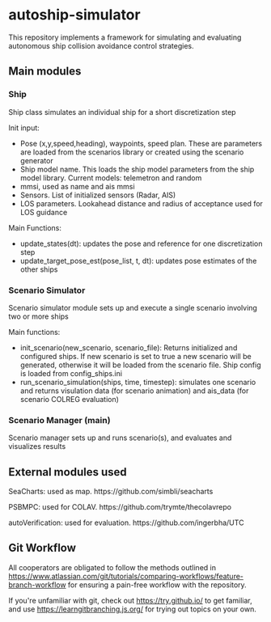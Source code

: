 # autoship-simulator
<p> This repository implements a framework for simulating and evaluating autonomous ship collision avoidance control strategies. </p>

## Main modules

### Ship 

<p> Ship class simulates an individual ship for a short discretization step <br>

Init input: </p>

- Pose (x,y,speed,heading), waypoints, speed plan. These are parameters are loaded from the scenarios library or created using the scenario generator
- Ship model name. This loads the ship model parameters from the ship model library. Current models: telemetron and random
- mmsi, used as name and ais mmsi
- Sensors. List of initialized sensors (Radar, AIS)
- LOS parameters. Lookahead distance and radius of acceptance used for LOS guidance

Main Functions: </p>

- update_states(dt): updates the pose and reference for one discretization step
- update_target_pose_est(pose_list, t, dt): updates pose estimates of the other ships

### Scenario Simulator

<p> Scenario simulator module sets up and execute a single scenario involving two or more ships  <br>

Main functions: </p>

- init_scenario(new_scenario, scenario_file): Returns initialized and configured ships. If new scenario is set to true a new scenario will be generated, otherwise it will be loaded from the scenario file. Ship config is loaded from config_ships.ini
-  run_scenario_simulation(ships, time, timestep): simulates one scenario and returns visulation data (for scenario animation) and ais_data (for scenario COLREG evaluation)

### Scenario Manager (main)
<p> Scenario manager sets up and runs scenario(s), and evaluates and visualizes results  <br>
  
## External modules used
<p> SeaCharts: used as map. https://github.com/simbli/seacharts </p>
<p> PSBMPC: used for COLAV. https://github.com/trymte/thecolavrepo </p>
<p> autoVerification: used for evaluation. https://github.com/ingerbha/UTC </p>


## Git Workflow

All cooperators are obligated to follow the methods outlined in <https://www.atlassian.com/git/tutorials/comparing-workflows/feature-branch-workflow> for ensuring a pain-free workflow with the repository. 

If you're unfamiliar with git, check out <https://try.github.io/> to get familiar, and use <https://learngitbranching.js.org/> for trying out topics on your own.
